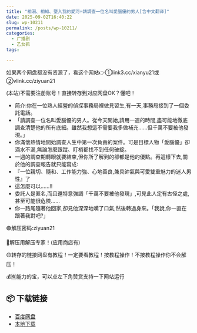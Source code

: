 ```yaml
---
title: "相溺、相知、墜入我的愛河ෆ請調查一位名叫愛腦優的男人[含中文翻译]"
date: 2025-09-02T16:40:22
slug: wp-10211
permalink: /posts/wp-10211/
categories:
  - 广播剧
  - 乙女抓
tags:

---
```


如果两个网盘都没有资源了，看这个网站👉①link3.cc/xianyu21或②vlink.cc/ziyuan21

(本站)不需要注册账号！直接转存到对应网盘OK？懂吧！

*   简介:你在一位熟人經營的偵探事務局裡做見習生,有一天,事務局接到了一個委託電話。
*   「請調查一位名叫愛腦優的男人。從今天開始,請用一週的時間,盡可能地徹底調查清楚他的所有底細。雖然我想這不需要我多做補充……但千萬不要被他發現。」
*   你滿懷熱情地開始調查人生中第一次負責的案件。可是目標人物「愛腦優」卻滴水不漏,無論怎麼跟蹤、盯梢都找不到任何破綻。
*   一週的調查期轉眼就要結束,但你所了解到的卻都是他的優點。再這樣下去,關於他的調查報告就只能寫成:
*   『一位親切、隨和、工作能力強、心地善良,兼具帥氣與可愛雙重魅力的迷人男性』了
*   這怎麼可以……!!
*   委託人是匿名,而且還特意強調「千萬不要被他發現」,可見此人定有古怪之處,甚至可能很危險……
*   你一路尾隨著他回家,卻見他深深地嘆了口氣,然後轉過身來。「我說,你一直在跟著我對吧?」

🟢解压密码:ziyuan21

🔵解压用解压专家！(应用商店有)

🟡转存的链接网盘有教程！一定要看教程！按教程操作！不按教程操作你不会解压！

💰🈶能力的宝，可以点左下角赞赏支持一下网站运行

## 📦 下载链接
- [百度网盘](https://blziyuan21.com/pay-download/10211?key=2d206e0490&down_id=0)
- [本地下载](https://blziyuan21.com/pay-download/10211?key=2d206e0490&down_id=1)

